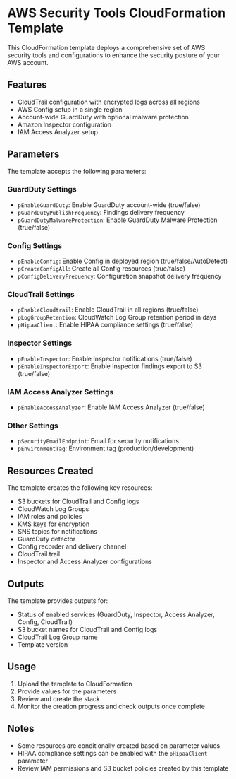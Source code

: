 #  AWS Security Tools CloudFormation Template

This CloudFormation template deploys a comprehensive set of AWS security tools and configurations to enhance the security posture of your AWS account.

## Features

- CloudTrail configuration with encrypted logs across all regions
- AWS Config setup in a single region 
- Account-wide GuardDuty with optional malware protection
- Amazon Inspector configuration
- IAM Access Analyzer setup

## Parameters

The template accepts the following parameters:

### GuardDuty Settings
- `pEnableGuardDuty`: Enable GuardDuty account-wide (true/false)
- `pGuardDutyPublishFrequency`: Findings delivery frequency 
- `pGuardDutyMalwareProtection`: Enable GuardDuty Malware Protection (true/false)

### Config Settings  
- `pEnableConfig`: Enable Config in deployed region (true/false/AutoDetect)
- `pCreateConfigAll`: Create all Config resources (true/false)
- `pConfigDeliveryFrequency`: Configuration snapshot delivery frequency

### CloudTrail Settings
- `pEnableCloudtrail`: Enable CloudTrail in all regions (true/false) 
- `pLogGroupRetention`: CloudWatch Log Group retention period in days
- `pHipaaClient`: Enable HIPAA compliance settings (true/false)

### Inspector Settings
- `pEnableInspector`: Enable Inspector notifications (true/false)
- `pEnableInspectorExport`: Enable Inspector findings export to S3 (true/false)

### IAM Access Analyzer Settings  
- `pEnableAccessAnalyzer`: Enable IAM Access Analyzer (true/false)

### Other Settings
- `pSecurityEmailEndpoint`: Email for security notifications
- `pEnvironmentTag`: Environment tag (production/development)

## Resources Created

The template creates the following key resources:

- S3 buckets for CloudTrail and Config logs
- CloudWatch Log Groups  
- IAM roles and policies
- KMS keys for encryption
- SNS topics for notifications
- GuardDuty detector
- Config recorder and delivery channel
- CloudTrail trail
- Inspector and Access Analyzer configurations

## Outputs

The template provides outputs for:

- Status of enabled services (GuardDuty, Inspector, Access Analyzer, Config, CloudTrail)
- S3 bucket names for CloudTrail and Config logs
- CloudTrail Log Group name
- Template version

## Usage

1. Upload the template to CloudFormation
2. Provide values for the parameters  
3. Review and create the stack
4. Monitor the creation progress and check outputs once complete

## Notes

- Some resources are conditionally created based on parameter values
- HIPAA compliance settings can be enabled with the `pHipaaClient` parameter
- Review IAM permissions and S3 bucket policies created by this template
